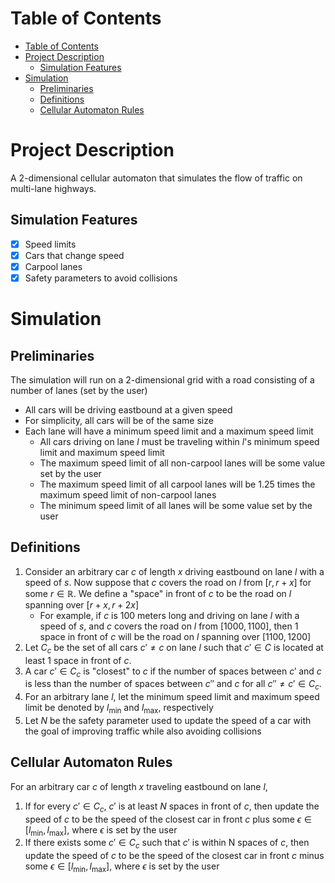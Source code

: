 # Table of Contents
- [Table of Contents](#table-of-contents)
- [Project Description](#project-description)
  - [Simulation Features](#simulation-features)
- [Simulation](#simulation)
  - [Preliminaries](#preliminaries)
  - [Definitions](#definitions)
  - [Cellular Automaton Rules](#cellular-automaton-rules)

# Project Description
A 2-dimensional cellular automaton that simulates the flow of traffic on multi-lane highways.
## Simulation Features
- [x] Speed limits
- [x] Cars that change speed
- [x] Carpool lanes
- [x] Safety parameters to avoid collisions

# Simulation
## Preliminaries
The simulation will run on a 2-dimensional grid with a road consisting of a number of lanes (set by the user)
* All cars will be driving eastbound at a given speed
* For simplicity, all cars will be of the same size
* Each lane will have a minimum speed limit and a maximum speed limit
  * All cars driving on lane $l$ must be traveling within $l$'s minimum speed limit and maximum speed limit
  * The maximum speed limit of all non-carpool lanes will be some value set by the user
  * The maximum speed limit of all carpool lanes will be $1.25$ times the maximum speed limit of non-carpool lanes
  * The minimum speed limit of all lanes will be some value set by the user

## Definitions
1. Consider an arbitrary car $c$ of length $x$ driving eastbound on lane $l$ with a speed of $s$. Now suppose that $c$ covers the road on $l$ from $[r, r+x]$ for some $r\in \mathbb{R}$. We define a "space" in front of $c$ to be the road on $l$ spanning over $[r+x, r+2x]$
   * For example, if $c$ is $100$ meters long and driving on lane $l$ with a speed of $s$, and $c$ covers the road on $l$ from $[1000, 1100]$, then 1 space in front of $c$ will be the road on $l$ spanning over $[1100, 1200]$
2. Let $C_c$ be the set of all cars $c' \neq c$ on lane $l$ such that $c' \in C$ is located at least 1 space in front of $c$.
3. A car $c'\in C_c$ is "closest" to $c$ if the number of spaces between $c'$ and $c$ is less than the number of spaces between $c''$ and $c$ for all $c''\neq c' \in C_c$. 
4. For an arbitrary lane $l$, let the minimum speed limit and maximum speed limit be denoted by $l_\text{min}$ and $l_\text{max}$, respectively 
5. Let $N$ be the safety parameter used to update the speed of a car with the goal of improving traffic while also avoiding collisions

## Cellular Automaton Rules
For an arbitrary car $c$ of length $x$ traveling eastbound on lane $l$,
1. If for every $c' \in C_c$, $c'$ is at least $N$ spaces in front of $c$, then update the speed of $c$ to be the speed of the closest car in front $c$ plus some $\epsilon \in [l_\text{min}, l_\text{max}]$, where $\epsilon$ is set by the user
2. If there exists some $c' \in C_c$ such that $c'$ is within N spaces of $c$, then update the speed of $c$ to be the speed of the closest car in front $c$ minus some $\epsilon \in [l_\text{min}, l_\text{max}]$, where $\epsilon$ is set by the user
